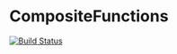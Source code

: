 # CompositeFunctions

[![Build Status](https://travis-ci.org/MichaelHatherly/CompositeFunctions.jl.svg?branch=master)](https://travis-ci.org/MichaelHatherly/CompositeFunctions.jl)
